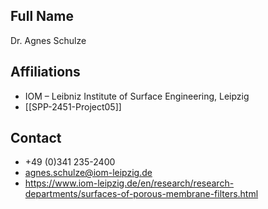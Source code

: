 ## Full Name
Dr. Agnes Schulze

## Affiliations
- IOM – Leibniz Institute of Surface Engineering, Leipzig
- [[SPP-2451-Project05]]
## Contact
- +49 (0)341 235-2400
- agnes.schulze@iom-leipzig.de
- https://www.iom-leipzig.de/en/research/research-departments/surfaces-of-porous-membrane-filters.html

